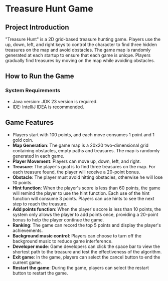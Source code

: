# Treasure Hunt Game

## Project Introduction
"Treasure Hunt" is a 2D grid-based treasure hunting game. Players use the up, down, left, and right keys to control the character to find three hidden treasures on the map and avoid obstacles. The game map is randomly generated at each startup to ensure that each game is unique. Players gradually find treasures by moving on the map while avoiding obstacles.

## How to Run the Game

### System Requirements
- Java version: JDK 23 version is required.
- IDE: IntelliJ IDEA is recommended.

## Game Features
- Players start with 100 points, and each move consumes 1 point and 1 gold coin.
- **Map Generation**: The game map is a 20x20 two-dimensional grid containing obstacles, empty paths and treasures. The map is randomly generated in each game.
- **Player Movement**: Players can move up, down, left, and right.
- **Treasure**: The player's goal is to find three treasures on the map. For each treasure found, the player will receive a 20-point bonus.
- **Obstacle**: The player must avoid hitting obstacles, otherwise he will lose 10 points.
- **Hint function**: When the player's score is less than 60 points, the game will remind the player to use the hint function. Each use of the hint function will consume 3 points. Players can use hints to see the next step to reach the treasure.
- **Add points function**: When the player's score is less than 10 points, the system only allows the player to add points once, providing a 20-point bonus to help the player continue the game.
- **Ranking**: The game can record the top 5 points and display the player's achievements.
- **Background music control**: Players can choose to turn off the background music to reduce game interference.
- **Developer mode**: Game developers can click the space bar to view the shortest path to the treasure and test the effectiveness of the algorithm.
- **Exit game**: In the game, players can select the cancel button to end the current game.
- **Restart the game**: During the game, players can select the restart button to restart the game.
